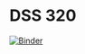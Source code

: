 # DSS 320

[![Binder](https://mybinder.org/badge_logo.svg)](https://mybinder.org/v2/gh/highrain2/DSS320/HEAD)
